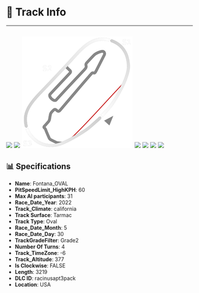 # 🏁 Track Info

---
![](image_1.jpg)
![](image_2.jpg)
![](image_3.jpg)
![](image_4.jpg)
![](image_5.jpg)
![](image_6.jpg)
![](image_7.jpg)
---

## 📊 Specifications

- **Name**: Fontana_OVAL
- **PitSpeedLimit_HighKPH**: 60
- **Max AI participants**: 31
- **Race_Date_Year**: 2022
- **Track_Climate**: california
- **Track Surface**: Tarmac
- **Track Type**: Oval
- **Race_Date_Month**: 5
- **Race_Date_Day**: 30
- **TrackGradeFilter**: Grade2
- **Number Of Turns**: 4
- **Track_TimeZone**: -6
- **Track_Altitude**: 377
- **Is Clockwise**: FALSE
- **Length**: 3219
- **DLC ID**: racinusapt3pack
- **Location**: USA
